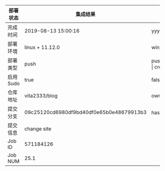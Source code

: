 部署状态 | 集成结果 | 参考值
---|---|---
完成时间 | 2019-08-13 15:00:16 | yyyy-mm-dd hh:mm:ss
部署环境 | linux + 11.12.0 | window \| linux + stable
部署类型 | push | push \| pull_request \| api \| cron
启用Sudo | true | false \| true
仓库地址 | vita2333/blog | owner_name/repo_name
提交分支 | 09c25120cd6980df9bd40df0e65b0e48679913b3 | hash 16位
提交信息 | change site |
Job ID   | 571184126 |
Job NUM  | 25.1 |
